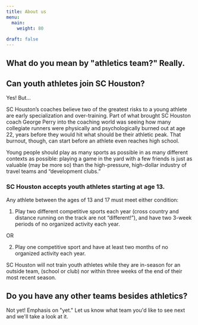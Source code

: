 ```yaml
---
title: About us
menu:
  main:
    weight: 80
    
draft: false
---
```


## What do you mean by "athletics team?" Really.



## Can youth athletes join SC Houston?

Yes! But...

SC Houston’s coaches believe two of the greatest risks to a young athlete are early specialization and over-training. Part of what brought SC Houston coach George Perry into the coaching world was seeing how many collegiate runners were physically and psychologically burned out at age 22, years before they would hit what should be their athletic peak. That burnout, though, can start before an athlete even reaches high school. 

Young people should play as many sports as possible in as many different contexts as possible: playing a game in the yard with a few friends is just as valuable (may be more so) than the high-pressure, high-dollar industry of travel teams and “development clubs.” 

### SC Houston accepts youth athletes starting at age 13. 

Any athlete between the ages of 13 and 17 must meet either condition:

1) Play two different competitive sports each year (cross country and distance running on the track are not “different!”), and have two 3-week periods of no organized activity each year.

OR

2) Play one competitive sport and have at least two months of no organized activity each year.

SC Houston will not train youth athletes while they are in-season for an outside team, (school or club) nor within three weeks of the end of their most recent season.


## Do you have any other teams besides athletics?

Not yet! Emphasis on "yet." Let us know what team you'd like to see next and we'll take a look at it.